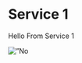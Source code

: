 <!DOCTYPE html>
<html>
<head>
<title>Service 1</title>
</head>
<body style=”background-color:rgb(43, 179, 197);”>
<h1>Service 1</h1>
<p>Hello From Service 1</p>
<img src=”sample.png” alt=”No image”>
</body>
</html>